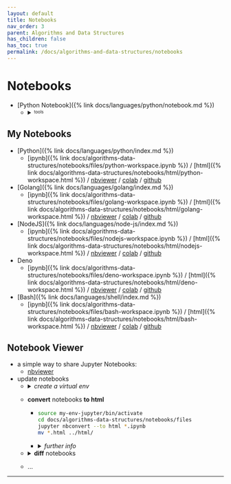 ```yaml
---
layout: default
title: Notebooks
nav_order: 3
parent: Algorithms and Data Structures
has_children: false
has_toc: true
permalink: /docs/algorithms-and-data-structures/notebooks
---
```


# Notebooks

- [Python Notebook]({% link docs/languages/python/notebook.md %})
  - <details markdown="block"><summary><sup><sub>tools</sub></sup></summary>
     
    - <details markdown="block"><summary><a href="https://colab.research.google.com/">Colabs</a></summary>
       
      - [link](https://colab.research.google.com/)
       
      **Colab** is a web-based Notebook service that requires no setup to use and provides **free access to computing resources, including GPUs and TPUs**. Colab is especially well suited to machine learning, data science, and education (e.g. to lean python, JAX, Tensorflow, Pytorch…).
      </details>
    - <details markdown="block"><summary>Marimo</summary>
        
       Marimo - Reactive notebook for Python
       - [marino.io](https://marimo.io/)
       - [github link](https://github.com/marimo-team/marimo)
        
       Marimo is an open source Python-based notebook environment that makes working with data more interactive and intuitive. It supports both Python scripts and notebooks, allowing for seamless version control through Git.
        
       Marimo’s standout feature is its reactive UI, where changes in one part of the notebook automatically update other dependent parts, making it ideal for real-time data exploration.
        
       It is easy to use with plenty of features for advanced users. For example, it can be used to create interactive tools like embedding visualizers.
      </details>
    - [opennb](https://github.com/basnijholt/opennb) - to open Jupyter notebooks from GitHub repositories
    </details>


## My Notebooks

- [Python]({% link docs/languages/python/index.md %})
  - [ipynb]({% link docs/algorithms-data-structures/notebooks/files/python-workspace.ipynb %}) / [html]({% link docs/algorithms-data-structures/notebooks/html/python-workspace.html %}) / [nbviewer](https://nbviewer.org/urls/igorlima.github.io/unapologetic-snippets/docs/algorithms-data-structures/notebooks/files/python-workspace.ipynb) / [colab](https://colab.research.google.com/github/igorlima/unapologetic-snippets/blob/main/docs/algorithms-data-structures/notebooks/files/python-workspace.ipynb) / [github](https://github.com/igorlima/unapologetic-snippets/blob/main/docs/algorithms-data-structures/notebooks/files/python-workspace.ipynb)
- [Golang]({% link docs/languages/golang/index.md %})
  - [ipynb]({% link docs/algorithms-data-structures/notebooks/files/golang-workspace.ipynb %}) / [html]({% link docs/algorithms-data-structures/notebooks/html/golang-workspace.html %}) / [nbviewer](https://nbviewer.org/urls/igorlima.github.io/unapologetic-snippets/docs/algorithms-data-structures/notebooks/files/golang-workspace.ipynb) / [colab](https://colab.research.google.com/github/igorlima/unapologetic-snippets/blob/main/docs/algorithms-data-structures/notebooks/files/golang-workspace.ipynb) / [github](https://github.com/igorlima/unapologetic-snippets/blob/main/docs/algorithms-data-structures/notebooks/files/golang-workspace.ipynb)
- [NodeJS]({% link docs/languages/node-js/index.md %})
  - [ipynb]({% link docs/algorithms-data-structures/notebooks/files/nodejs-workspace.ipynb %}) / [html]({% link docs/algorithms-data-structures/notebooks/html/nodejs-workspace.html %}) / [nbviewer](https://nbviewer.org/urls/igorlima.github.io/unapologetic-snippets/docs/algorithms-data-structures/notebooks/files/nodejs-workspace.ipynb) / [colab](https://colab.research.google.com/github/igorlima/unapologetic-snippets/blob/main/docs/algorithms-data-structures/notebooks/files/nodejs-workspace.ipynb) / [github](https://github.com/igorlima/unapologetic-snippets/blob/main/docs/algorithms-data-structures/notebooks/files/nodejs-workspace.ipynb)
- Deno
  - [ipynb]({% link docs/algorithms-data-structures/notebooks/files/deno-workspace.ipynb %}) / [html]({% link docs/algorithms-data-structures/notebooks/html/deno-workspace.html %}) / [nbviewer](https://nbviewer.org/urls/igorlima.github.io/unapologetic-snippets/docs/algorithms-data-structures/notebooks/files/deno-workspace.ipynb) / [colab](https://colab.research.google.com/github/igorlima/unapologetic-snippets/blob/main/docs/algorithms-data-structures/notebooks/files/deno-workspace.ipynb) / [github](https://github.com/igorlima/unapologetic-snippets/blob/main/docs/algorithms-data-structures/notebooks/files/deno-workspace.ipynb)
- [Bash]({% link docs/languages/shell/index.md %})
  - [ipynb]({% link docs/algorithms-data-structures/notebooks/files/bash-workspace.ipynb %}) / [html]({% link docs/algorithms-data-structures/notebooks/html/bash-workspace.html %}) / [nbviewer](https://nbviewer.org/urls/igorlima.github.io/unapologetic-snippets/docs/algorithms-data-structures/notebooks/files/bash-workspace.ipynb) / [colab](https://colab.research.google.com/github/igorlima/unapologetic-snippets/blob/main/docs/algorithms-data-structures/notebooks/files/bash-workspace.ipynb) / [github](https://github.com/igorlima/unapologetic-snippets/blob/main/docs/algorithms-data-structures/notebooks/files/bash-workspace.ipynb)

## Notebook Viewer

- a simple way to share Jupyter Notebooks:
  - [nbviewer](https://nbviewer.org/)
- update notebooks
  - <details markdown="block">
    <summary><i>create a virtual env</i></summary>

    ```sh
    python3 -m venv my-env-jupyter
    source my-env-jupyter/bin/activate
    deactivate          # how to leave/exit/deactivate
    source deactivate   # if this doesn't work, try
    ```
    </details>
  - __convert__ notebooks __to html__
    - ```sh
      source my-env-jupyter/bin/activate
      cd docs/algorithms-data-structures/notebooks/files
      jupyter nbconvert --to html *.ipynb
      mv *.html ../html/
      ```
    - <details markdown="block">
      <summary><i>further info</i></summary>

      - convert notebooks to other formats
        - ```sh
          # nbconvert
          # convert notebooks to other formats
          # https://nbconvert.readthedocs.io/en/latest/
          jupyter nbconvert --to html mynotebook.ipynb
          jupyter nbconvert --to markdown mynotebook.ipynb
          jupyter nbconvert --to pdf mynotebook.ipynb
          ```
      - installation
        - ```sh
          pip3 install --upgrade --force-reinstall jupyter
          pip3 install --upgrade --force-reinstall notebook
          pip3 install --upgrade --force-reinstall ipython_genutils
          # the ‘Templates’ folder is not included in version 6.0.0
          pip3 install --upgrade --force-reinstall nbconvert==5.6.1
          ```
      </details>
  - <details markdown="block">
    <summary><strong>diff</strong> notebooks</summary>

    ```sh
    # rename all the `.ipynb` files to `-old.ipynb`
    for x in *.ipynb; do
      t=$(echo $x | sed 's/\.ipynb$//');
      o="$t-old.ipynb"
      mv $x $o  && echo "moved $x -> $o"
    done

    # compare if file content is equal
    # ../../../../my-env-jupyter/bin/nbdiff
    # ../../../../my-env-jupyter/bin/nbdiff-web
    for x in *-old.ipynb; do
      aux=$(echo $x | sed 's/\-old\.ipynb$//');
      n="$aux.ipynb"

      if [ -f $x ] && [ -f $n ]; then
        xMD5=$(cksum $x | cut -f1 -d" ")
        nMD5=$(cksum $n | cut -f1 -d" ")

        if [ "$xMD5" -eq "$nMD5" ]; then
          echo "they're equal: $x / $n";
        else
          echo "they're different: $x / $n";
          ../../../../my-env-jupyter/bin/nbdiff-web $x $n >/dev/null 2>&1 &
        fi
      else
        echo "nothing to compare: $x / $n";
      fi
    done
    ```
    - <details markdown="block">
      <summary><i>installation</i></summary>

      ```sh
      # tools for diffing and merging of Jupyter notebooks.
      # https://github.com/jupyter/nbdime
      # https://nbdime.readthedocs.io/en/latest/
      pip3 install nbdime==4.0.1
      # https://github.com/jupyter/nbdime/issues/749
      pip3 install 'jupyter-server==2.12.5'
      ```
      </details>
    - <details markdown="block">
      <summary><i>playground</i></summary>

      ```sh
      # creating samples for testing
      touch a.txt b.txt c.txt d.txt e.txt

      # looping through `ls` results in bash shell script
      for f in *.txt; do
        echo "File -> $f"
      done

      # remove file extension
      for x in *.txt; do
        t=$(echo $x | sed 's/\.txt$//');
        echo "moved $x -> $t"
      done

      # rename all the `.txt` files to `-old.txt`
      for x in *.txt; do
        t=$(echo $x | sed 's/\.txt$//');
        o="$t-old.txt"
        mv $x $o  && echo "moved $x -> $o"
      done

      # find . -name "*.txt" -exec cksum {} \;
      # compare if file content is equal
      # ../../../../my-env-jupyter/bin/nbdiff
      # ../../../../my-env-jupyter/bin/nbdiff-web
      for x in *-old.txt; do
        aux=$(echo $x | sed 's/\-old\.txt$//');
        n="$aux.txt"

        if [ -f $x ] && [ -f $n ]; then
          xMD5=$(cksum $x | cut -f1 -d" ")
          nMD5=$(cksum $n | cut -f1 -d" ")

          if [ "$xMD5" -eq "$nMD5" ]; then
            echo "they're equal: $x / $n";
          else
            echo "they're different: $x / $n";
            ../../../../my-env-jupyter/bin/nbdiff-web $x $n >/dev/null 2>&1 &
          fi

        fi
      done
      # -eq: equal
      # -ne: not equal
      # -lt: less than
      # -le: less than or equal
      # -gt: greater than
      # -ge: greater than or equal
      ```
      </details>
    </details>
  - ...


------ ------

[^1]: [...](...)
